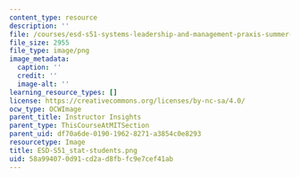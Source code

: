 ```yaml
---
content_type: resource
description: ''
file: /courses/esd-s51-systems-leadership-and-management-praxis-summer-2014/58a994070d91cd2ad8fbfc9e7cef41ab_ESD-S51_stat-students.png
file_size: 2955
file_type: image/png
image_metadata:
  caption: ''
  credit: ''
  image-alt: ''
learning_resource_types: []
license: https://creativecommons.org/licenses/by-nc-sa/4.0/
ocw_type: OCWImage
parent_title: Instructor Insights
parent_type: ThisCourseAtMITSection
parent_uid: df70a6de-0190-1962-8271-a3854c0e8293
resourcetype: Image
title: ESD-S51_stat-students.png
uid: 58a99407-0d91-cd2a-d8fb-fc9e7cef41ab
---
```

